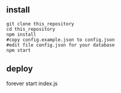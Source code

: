 ## install
    git clone this_repository
    cd this_repository
    npm install
    #copy config.example.json to config.json
    #edit file config.json for your database
    npm start


## deploy
forever start index.js



